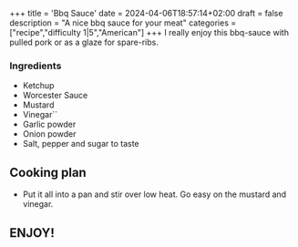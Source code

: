 +++
title = 'Bbq Sauce'
date = 2024-04-06T18:57:14+02:00
draft = false
description = "A nice bbq sauce for your meat"
categories = ["recipe","difficulty 1|5","American"]
+++
I really enjoy this bbq-sauce with pulled pork or as a glaze for spare-ribs.

### Ingredients
* Ketchup
* Worcester Sauce
* Mustard
* Vinegar``
* Garlic powder
* Onion powder
* Salt, pepper and sugar to taste

## Cooking plan
* Put it all into a pan and stir over low heat. Go easy on the mustard and vinegar. 

## ENJOY!